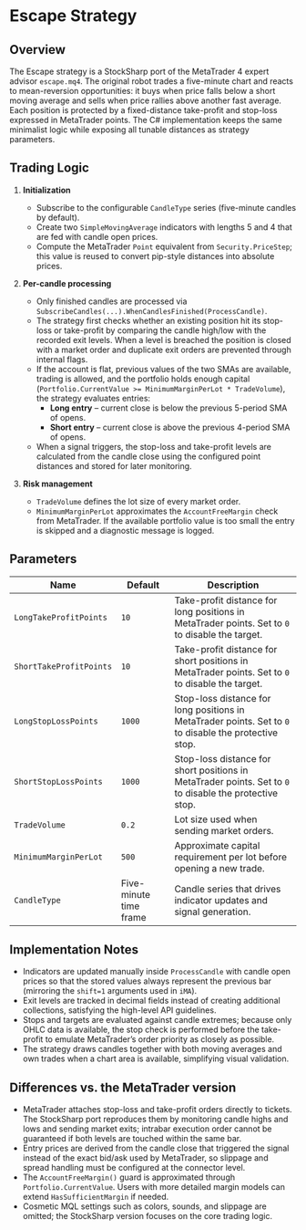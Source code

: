 # Escape Strategy

## Overview
The Escape strategy is a StockSharp port of the MetaTrader 4 expert advisor `escape.mq4`. The original robot trades a five-minute chart and reacts to mean-reversion opportunities: it buys when price falls below a short moving average and sells when price rallies above another fast average. Each position is protected by a fixed-distance take-profit and stop-loss expressed in MetaTrader points. The C# implementation keeps the same minimalist logic while exposing all tunable distances as strategy parameters.

## Trading Logic
1. **Initialization**
   - Subscribe to the configurable `CandleType` series (five-minute candles by default).
   - Create two `SimpleMovingAverage` indicators with lengths 5 and 4 that are fed with candle open prices.
   - Compute the MetaTrader `Point` equivalent from `Security.PriceStep`; this value is reused to convert pip-style distances into absolute prices.

2. **Per-candle processing**
   - Only finished candles are processed via `SubscribeCandles(...).WhenCandlesFinished(ProcessCandle)`.
   - The strategy first checks whether an existing position hit its stop-loss or take-profit by comparing the candle high/low with the recorded exit levels. When a level is breached the position is closed with a market order and duplicate exit orders are prevented through internal flags.
   - If the account is flat, previous values of the two SMAs are available, trading is allowed, and the portfolio holds enough capital (`Portfolio.CurrentValue >= MinimumMarginPerLot * TradeVolume`), the strategy evaluates entries:
     * **Long entry** – current close is below the previous 5-period SMA of opens.
     * **Short entry** – current close is above the previous 4-period SMA of opens.
   - When a signal triggers, the stop-loss and take-profit levels are calculated from the candle close using the configured point distances and stored for later monitoring.

3. **Risk management**
   - `TradeVolume` defines the lot size of every market order.
   - `MinimumMarginPerLot` approximates the `AccountFreeMargin` check from MetaTrader. If the available portfolio value is too small the entry is skipped and a diagnostic message is logged.

## Parameters
| Name | Default | Description |
| --- | --- | --- |
| `LongTakeProfitPoints` | `10` | Take-profit distance for long positions in MetaTrader points. Set to `0` to disable the target. |
| `ShortTakeProfitPoints` | `10` | Take-profit distance for short positions in MetaTrader points. Set to `0` to disable the target. |
| `LongStopLossPoints` | `1000` | Stop-loss distance for long positions in MetaTrader points. Set to `0` to disable the protective stop. |
| `ShortStopLossPoints` | `1000` | Stop-loss distance for short positions in MetaTrader points. Set to `0` to disable the protective stop. |
| `TradeVolume` | `0.2` | Lot size used when sending market orders. |
| `MinimumMarginPerLot` | `500` | Approximate capital requirement per lot before opening a new trade. |
| `CandleType` | Five-minute time frame | Candle series that drives indicator updates and signal generation. |

## Implementation Notes
- Indicators are updated manually inside `ProcessCandle` with candle open prices so that the stored values always represent the previous bar (mirroring the `shift=1` arguments used in `iMA`).
- Exit levels are tracked in decimal fields instead of creating additional collections, satisfying the high-level API guidelines.
- Stops and targets are evaluated against candle extremes; because only OHLC data is available, the stop check is performed before the take-profit to emulate MetaTrader’s order priority as closely as possible.
- The strategy draws candles together with both moving averages and own trades when a chart area is available, simplifying visual validation.

## Differences vs. the MetaTrader version
- MetaTrader attaches stop-loss and take-profit orders directly to tickets. The StockSharp port reproduces them by monitoring candle highs and lows and sending market exits; intrabar execution order cannot be guaranteed if both levels are touched within the same bar.
- Entry prices are derived from the candle close that triggered the signal instead of the exact bid/ask used by MetaTrader, so slippage and spread handling must be configured at the connector level.
- The `AccountFreeMargin()` guard is approximated through `Portfolio.CurrentValue`. Users with more detailed margin models can extend `HasSufficientMargin` if needed.
- Cosmetic MQL settings such as colors, sounds, and slippage are omitted; the StockSharp version focuses on the core trading logic.
